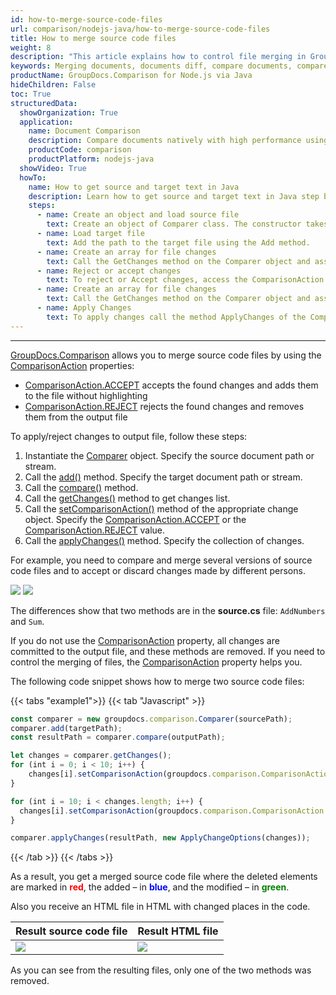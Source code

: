 ```yaml
---
id: how-to-merge-source-code-files
url: comparison/nodejs-java/how-to-merge-source-code-files
title: How to merge source code files
weight: 8
description: "This article explains how to control file merging in GroupDocs.Comparison for Node.js via Java."
keywords: Merging documents, documents diff, compare documents, compare files
productName: GroupDocs.Comparison for Node.js via Java
hideChildren: False
toc: True
structuredData:
  showOrganization: True
  application:
    name: Document Comparison
    description: Compare documents natively with high performance using JavaScript language and GroupDocs.Comparison for Node.js via Java
    productCode: comparison
    productPlatform: nodejs-java
  showVideo: True
  howTo:
    name: How to get source and target text in Java
    description: Learn how to get source and target text in Java step by step
    steps:
      - name: Create an object and load source file
        text: Create an object of Comparer class. The constructor takes the source file path. You may specify absolute or relative file path as per your requirements.
      - name: Load target file
        text: Add the path to the target file using the Add method.
      - name: Create an array for file changes
        text: Call the GetChanges method on the Comparer object and assign the result to an array of type ChangeInfo.
      - name: Reject or accept changes
        text: To reject or Accept changes, access the ComparisonAction field of the array element and set the Reject or Accept value from the enum ComparisonAction.
      - name: Create an array for file changes
        text: Call the GetChanges method on the Comparer object and assign the result to an array of type ChangeInfo.
      - name: Apply Changes
        text: To apply changes call the method ApplyChanges of the Comparer class object. The method takes a file stream parameter of the resulting file and object of ApplyChangeOptions class which should contains a ChangeInfo array.
---
```


---

[GroupDocs.Comparison](https://products.groupdocs.com/comparison/nodejs-java) allows you to merge source code files by using the [ComparisonAction](https://reference.groupdocs.com/comparison/nodejs-java/com.groupdocs.comparison.result/comparisonaction/) properties:

- [ComparisonAction.ACCEPT](https://reference.groupdocs.com/comparison/nodejs-java/com.groupdocs.comparison.result/comparisonaction/#ACCEPT) accepts the found changes and adds them to the file without highlighting
- [ComparisonAction.REJECT](https://reference.groupdocs.com/comparison/nodejs-java/com.groupdocs.comparison.result/comparisonaction/#REJECT) rejects the found changes and removes them from the output file

To apply/reject changes to output file, follow these steps:

1.  Instantiate the [Comparer](https://reference.groupdocs.com/comparison/nodejs-java/com.groupdocs.comparison/comparer) object. Specify the source document path or stream.
2.  Call the [add()](https://reference.groupdocs.com/comparison/nodejs-java/com.groupdocs.comparison/comparer/#add-java.lang.String-) method. Specify the target document path or stream.
3.  Call the [compare()](https://reference.groupdocs.com/comparison/nodejs-java/com.groupdocs.comparison/comparer/#compare-java.lang.String-) method.
4.  Call the [getChanges()](https://reference.groupdocs.com/comparison/nodejs-java/com.groupdocs.comparison/comparer/#getChanges--) method to get changes list.
5.  Call the [setComparisonAction()](https://reference.groupdocs.com/comparison/nodejs-java/com.groupdocs.comparison.result/changeinfo/#setComparisonAction-com.groupdocs.comparison.result.ComparisonAction-) method of the appropriate change object. Specify the [ComparisonAction.ACCEPT](https://reference.groupdocs.com/comparison/nodejs-java/com.groupdocs.comparison.result/comparisonaction#ACCEPT) or the [ComparisonAction.REJECT](https://reference.groupdocs.com/comparison/nodejs-java/com.groupdocs.comparison.result/comparisonaction#REJECT) value.
6.  Call the [applyChanges()](https://reference.groupdocs.com/comparison/nodejs-java/com.groupdocs.comparison/comparer/#applyChanges-java.lang.String-com.groupdocs.comparison.options.save.SaveOptions-com.groupdocs.comparison.options.ApplyChangeOptions-) method. Specify the collection of changes.

For example, you need to compare and merge several versions of source code files and to accept or discard changes made by different persons.

![](/comparison/nodejs-java/images/how-to-merge-source-code-file-source.png)
![](/comparison/nodejs-java/images/how-to-merge-source-code-file-target.png)

The differences show that two methods are in the **source.cs** file: `AddNumbers` and `Sum`.

If you do not use the [ComparisonAction](https://reference.groupdocs.com/comparison/nodejs-java/com.groupdocs.comparison.result/comparisonaction/) property, all changes are committed to the output file, and these methods are removed. If you need to control the merging of files, the [ComparisonAction](https://reference.groupdocs.com/comparison/nodejs-java/com.groupdocs.comparison.result/comparisonaction/) property helps you.

The following code snippet shows how to merge two source code files:

{{< tabs "example1">}}
{{< tab "Javascript" >}}
```javascript
const comparer = new groupdocs.comparison.Comparer(sourcePath);
comparer.add(targetPath);
const resultPath = comparer.compare(outputPath);

let changes = comparer.getChanges();
for (int i = 0; i < 10; i++) {
    changes[i].setComparisonAction(groupdocs.comparison.ComparisonAction.ACCEPT);
}

for (int i = 10; i < changes.length; i++) {
  changes[i].setComparisonAction(groupdocs.comparison.ComparisonAction.REJECT);
}

comparer.applyChanges(resultPath, new ApplyChangeOptions(changes));
```
{{< /tab >}}
{{< /tabs >}}


As a result, you get a merged source code file where the deleted elements are marked in <font color="red">**red**</font>, the added – in <font color="blue">**blue**</font>, and the modified – in <font color="green">**green**</font>.

Also you  receive an HTML file in HTML  with changed places in the code.

| Result source code file                                                 | Result HTML file                                                          |
| ----------------------------------------------------------------------- | ------------------------------------------------------------------------- |
| ![](/comparison/nodejs-java/images/how-to-merge-source-code-file-result-CS.png) | ![](/comparison/nodejs-java/images/how-to-merge-source-code-file-result-HTML.png) |

As you can see from the resulting files, only one of the two methods was removed.
